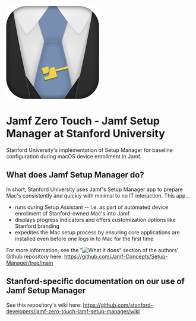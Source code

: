 ![Setup Manager Icon](https://github.com/Jamf-Concepts/Setup-Manager/blob/main/Images/SetupManager250.png)

# Jamf Zero Touch - Jamf Setup Manager at Stanford University
Stanford University's implementation of Setup Manager for baseline configuration during macOS device enrollment in Jamf.

## What does Jamf Setup Manager do?
In short, Stanford University uses Jamf's Setup Manager app to prepare Mac's consistently and quickly with minimal to no IT interaction. This app...
* runs during Setup Assistant -- i.e. as part of automated device enrollment of Stanford-owned Mac's into Jamf
* displays progress indicators and offers customization options like Stanford branding
* expedites the Mac setup process by ensuring core applications are installed even before one logs in to Mac for the first time

For more information, see the "![What it does](https://github.com/Jamf-Concepts/Setup-Manager/tree/main?tab=readme-ov-file#what-it-does)" section of the authors' Github repository here: https://github.com/Jamf-Concepts/Setup-Manager/tree/main

## Stanford-specific documentation on our use of Jamf Setup Manager
See this repository's wiki here: https://github.com/stanford-developers/jamf-zero-touch-jamf-setup-manager/wiki
